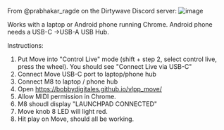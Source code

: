 From @prabhakar_ragde on the Dirtywave Discord server:
![image](https://github.com/user-attachments/assets/dbde191f-1058-49f7-be2e-321c24357b8e)

Works with a laptop or Android phone running Chrome. Android phone needs a USB-C ->USB-A USB Hub.

Instructions:
1. Put Move into "Control Live" mode (shift + step 2, select control live, press the wheel). You should see "Connect Live via USB-C"
2. Connect Move USB-C port to laptop/phone hub
3. Connect M8 to laptop / phone hub
4. Open https://bobbydigitales.github.io/vlpp_move/
5. Allow MIDI permission in Chrome.
6. M8 shoudl display "LAUNCHPAD CONNECTED"
7. Move knob 8 LED will light red.
8. Hit play on Move, should all be working.
